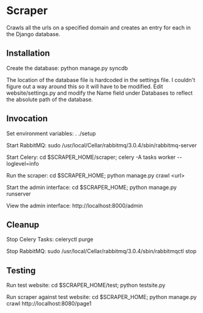 Scraper
=======

Crawls all the urls on a specified domain and creates an entry for each in the
Django database.

Installation
------------

Create the database: python manage.py syncdb

The location of the database file is hardcoded in the settings file.  I
couldn't figure out a way around this so it will have to be modified.  Edit
website/settings.py and modify the Name field under Databases to reflect the
absolute path of the database.

Invocation
----------

Set environment variables: . ./setup 

Start RabbitMQ: sudo /usr/local/Cellar/rabbitmq/3.0.4/sbin/rabbitmq-server

Start Celery: cd $SCRAPER_HOME/scraper; celery -A tasks worker --loglevel=info

Run the scraper: cd $SCRAPER_HOME; python manage.py crawl &lt;url>

Start the admin interface: cd $SCRAPER_HOME; python manage.py runserver

View the admin interface: http://localhost:8000/admin

Cleanup
-------

Stop Celery Tasks: celeryctl purge

Stop RabbitMQ: sudo /usr/local/Cellar/rabbitmq/3.0.4/sbin/rabbitmqctl stop

Testing
-------

Run test website: cd $SCRAPER_HOME/test; python testsite.py

Run scraper against test website: cd $SCRAPER_HOME; python manage.py crawl
http://localhost:8080/page1 



